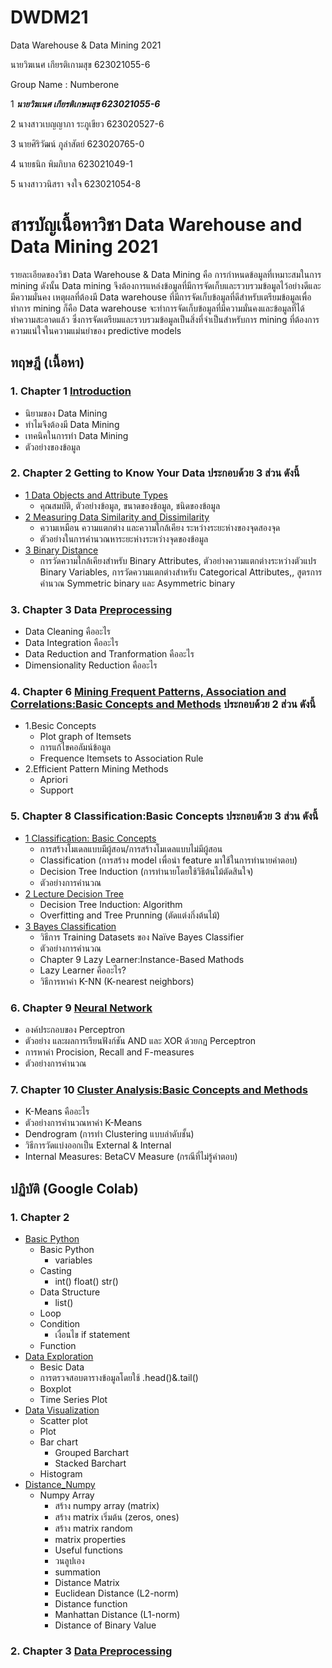 # DWDM21
Data Warehouse &amp; Data Mining 2021

นายวิฆเนศ เกียรติเกามสุข 623021055-6

Group Name : Numberone

1 **_นายวิฆเนศ เกียรติเกษมสุข 623021055-6_**

2 นางสาวเบญญาภา ระภูเขียว 623020527-6

3 นายศิริวัฒน์ ภูลำสัตย์ 623020765-0

4 นายธนิก พิมภิบาล 623021049-1

5 นางสาววนิสรา จงใจ 623021054-8

# สารบัญเนื้อหาวิชา Data Warehouse and Data Mining 2021

รายละเอียดของวิชา Data Warehouse & Data Mining คือ การกำหนดข้อมูลที่เหมาะสมในการ mining ดังนั้น Data mining จึงต้องการแหล่งข้อมูลที่มีการจัดเก็บและรวบรวมข้อมูลไว้อย่างดีและมีความมั่นคง เหตุผลที่ต้องมี Data warehouse ที่มีการจัดเก็บข้อมูลที่ดีสำหรับเตรียมข้อมูลเพื่อทำการ mining ก็คือ Data warehouse จะทำการจัดเก็บข้อมูลที่มีความมั่นคงและข้อมูลที่ได้ทำความสะอาดแล้ว ซึ่งการจัดเตรียมและรวบรวมข้อมูลเป็นสิ่งที่จำเป็นสำหรับการ mining ที่ต้องการความแน่ใจในความแม่นยำของ predictive models

## ทฤษฎี (เนื้อหา)

### 1. Chapter 1 [Introduction](https://github.com/Wikanes-k/DWDM21/blob/main/HW1.pdf)
* นิยามของ Data Mining
* ทำไมจึงต้องมี Data Mining
* เทคนิคในการทำ Data Mining
* ตัวอย่างของข้อมูล

### 2. Chapter 2 Getting to Know Your Data ประกอบด้วย 3 ส่วน ดังนี้
* [1 Data Objects and Attribute Types](https://github.com/Wikanes-k/DWDM21/blob/main/HW2.1.pdf)  
  * คุณสมบัติ, ตัวอย่างข้อมูล, ขนาดของข้อมูล, ชนิดของข้อมูล
* [2 Measuring Data Similarity and Dissimilarity](https://github.com/Wikanes-k/DWDM21/blob/main/Chapter%202.2.pdf)
  * ความเหมือน ความแตกต่าง และความใกล้เคียง ระหว่างระยะห่างของจุดสองจุด
  * ตัวอย่างในการคำนวณหาระยะห่างระหว่างจุดของข้อมูล
* [3 Binary Distance](https://github.com/Wikanes-k/DWDM21/blob/main/Chapter%202.3.pdf)
  * การวัดความใกล้เคียงสำหรับ Binary Attributes, ตัวอย่างความแตกต่างระหว่างตัวแปร Binary Variables, การวัดความแตกต่างสำหรับ Categorical Attributes,, สูตรการคำนวณ Symmetric binary และ Asymmetric binary

### 3. Chapter 3 Data [Preprocessing](https://github.com/Wikanes-k/DWDM21/blob/main/Chapter3%20Data%20Preprocessing%20.pdf)
* Data Cleaning คืออะไร
* Data Integration คืออะไร
* Data Reduction and Tranformation คืออะไร
* Dimensionality Reduction คืออะไร

### 4. Chapter 6 [Mining Frequent Patterns, Association and Correlations:Basic Concepts and Methods](https://github.com/Wikanes-k/DWDM21/blob/main/Chapter%206.pdf) ประกอบด้วย 2 ส่วน ดังนี้
* 1.Besic Concepts 
  * Plot graph of Itemsets
  * การแก้ไขคอลัมน์ข้อมูล
  * Frequence Itemsets to Association Rule
* 2.Efficient Pattern Mining Methods
  * Apriori
  * Support

### 5. Chapter 8 Classification:Basic Concepts ประกอบด้วย 3 ส่วน ดังนี้
* [1 Classification: Basic Concepts](https://github.com/Wikanes-k/DWDM21/blob/main/Chapter%208.1.pdf)
  * การสร้างโมเดลแบบมีผู้สอน/การสร้างโมเดลแบบไม่มีผู้สอน
  * Classification (การสร้าง model เพื่อนำ feature มาใช้ในการทำนายคำตอบ)
  * Decision Tree Induction (การทำนายโดยใช้วิธีต้นไม้ตัดสินใจ)
  * ตัวอย่างการคำนวณ
* [2 Lecture Decision Tree](https://github.com/Wikanes-k/DWDM21/blob/main/Chapter%208.2.pdf)
  * Decision Tree Induction: Algorithm
  * Overfitting and Tree Prunning (ตัดแต่งกิ่งต้นไม้)
* [3  Bayes Classification](https://github.com/Wikanes-k/DWDM21/blob/main/Chapter%208.3.pdf)
  * วิธีการ Training Datasets ของ Naïve Bayes Classifier
  * ตัวอย่างการคำนวณ
  * Chapter 9 Lazy Learner:Instance-Based Mathods
  * Lazy Learner คืออะไร?
  * วิธีการหาค่า K-NN (K-nearest neighbors)

### 6. Chapter 9 [Neural Network](https://github.com/Wikanes-k/DWDM21/blob/main/Chapter%209.pdf)
* องค์ประกอบของ Perceptron
* ตัวอย่าง และผลการเรียนฟังก์ชัน AND และ XOR ด้วยกฏ Perceptron
* การหาค่า Procision, Recall and F-measures
* ตัวอย่างการคำนวณ

### 7. Chapter 10 [Cluster Analysis:Basic Concepts and Methods](https://github.com/Wikanes-k/DWDM21/blob/main/Chapter%2010.pdf)
* K-Means คืออะไร
* ตัวอย่างการคำนวณหาค่า K-Means
* Dendrogram (การทำ Clustering แบบลำดับชั้น)
* วิธีการวัดแบ่งออกเป็น External & Internal
* Internal Measures: BetaCV Measure (กรณีที่ไม่รู้คำตอบ)

## ปฏิบัติ (Google Colab)

### 1. Chapter 2 
* [Basic Python](https://github.com/Wikanes-k/DWDM21/blob/main/Data101(Chapter2).ipynb)
  * Basic Python
    * variables
  * Casting
    * int() float() str()
  * Data Structure
    * list()
  * Loop
  * Condition
    * เงื่อนไข if statement
  * Function
* [Data Exploration](https://github.com/Wikanes-k/DWDM21/blob/main/Data102(Chapter2).ipynb)
  * Besic Data
  * การตรวจสอบตารางข้อมูลโดยใช้ .head()&.tail()
  * Boxplot
  * Time Series Plot
* [Data Visualization](https://github.com/Wikanes-k/DWDM21/blob/main/Data_Visualization.ipynb)
  * Scatter plot
  * Plot
  * Bar chart
    * Grouped Barchart
    * Stacked Barchart
  * Histogram
* [Distance_Numpy](https://github.com/Wikanes-k/DWDM21/blob/main/Distance_Numpy.ipynb)
  * Numpy Array
    * สร้าง numpy array (matrix)
    * สร้าง matrix เริ่มต้น (zeros, ones)
    * สร้าง matrix random
    * matrix properties
    * Useful functions
    * วนลูปเอง
    * summation
    * Distance Matrix
    * Euclidean Distance (L2-norm)
    * Distance function
    * Manhattan Distance (L1-norm)
    * Distance of Binary Value

### 2. Chapter 3 [Data Preprocessing](https://github.com/Wikanes-k/DWDM21/blob/main/Data_Preprocessing_(Chapter3).ipynb)


